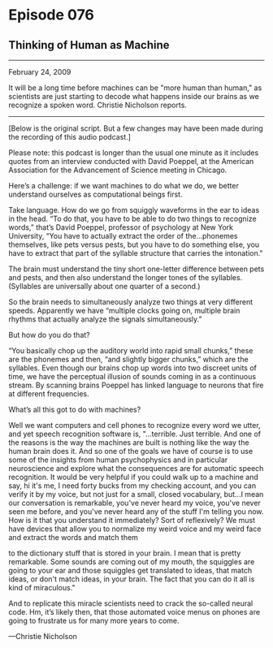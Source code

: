 # Episode 076

## Thinking of Human as Machine

---

February 24, 2009

It will be a long time before machines can be "more human than human," as scientists are just starting to decode what happens inside our brains as we recognize a spoken word. Christie Nicholson reports.

---

[Below is the original script. But a few changes may have been made during the recording of this audio podcast.]

Please note: this podcast is longer than the usual one minute as it includes quotes from an interview conducted with David Poeppel, at the American Association for the Advancement of Science meeting in Chicago.

Here’s a challenge: if we want machines to do what we do, we better understand ourselves as computational beings first.

Take language. How do we go from squiggly waveforms in the ear to ideas in the head. “To do that, you have to be able to do two things to recognize words,” that’s David Poeppel, professor of psychology at New York University, “You have to actually extract the order of the...phonemes themselves, like pets versus pests, but you have to do something else, you have to extract that part of the syllable structure that carries the intonation."

The brain must understand the tiny short one-letter difference between pets and pests, and then also understand the longer tones of the syllables. (Syllables are universally about one quarter of a second.)

So the brain needs to simultaneously analyze two things at very different speeds. Apparently we have “multiple clocks going on, multiple brain rhythms that actually analyze the signals simultaneously.”

But how do you do that?

“You basically chop up the auditory world into rapid small chunks,” these are the phonemes and then, “and slightly bigger chunks,” which are the syllables. Even though our brains chop up words into two discreet units of time, we have the perceptual illusion of sounds coming in as a continuous stream. By scanning brains Poeppel has linked language to neurons that fire at different frequencies.

What’s all this got to do with machines?

Well we want computers and cell phones to recognize every word we utter, and yet speech recognition software is, "...terrible. Just terrible. And one of the reasons is the way the machines are built is nothing like the way the human brain does it. And so one of the goals we have of course is to use some of the insights from human psychophysics and in particular neuroscience and explore what the consequences are for automatic speech recognition. It would be very helpful if you could walk up to a machine and say, hi it's me, I need forty bucks from my checking account, and you can verify it by my voice, but not just for a small, closed vocabulary, but...I mean our conversation is remarkable, you've never heard my voice, you've never seen me before, and you've never heard any of the stuff I'm telling you now. How is it that you understand it immediately? Sort of reflexively? We must have devices that allow you to normalize my weird voice and my weird face and extract the words and match them

to the dictionary stuff that is stored in your brain. I mean that is pretty remarkable. Some sounds are coming out of my mouth, the squiggles are going to your ear and those squiggles get translated to ideas, that match ideas, or don't match ideas, in your brain. The fact that you can do it all is kind of miraculous."

And to replicate this miracle scientists need to crack the so-called neural code. Hm, it’s likely then, that those automated voice menus on phones are going to frustrate us for many more years to come.

—Christie Nicholson

